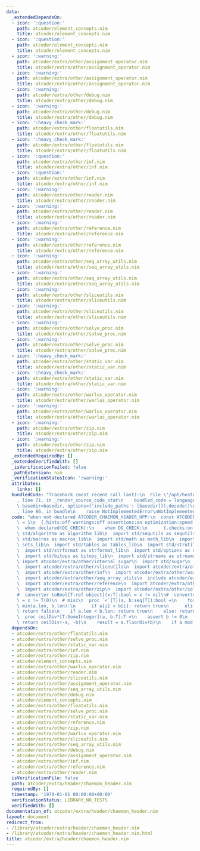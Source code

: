 ```yaml
---
data:
  _extendedDependsOn:
  - icon: ':question:'
    path: atcoder/element_concepts.nim
    title: atcoder/element_concepts.nim
  - icon: ':question:'
    path: atcoder/element_concepts.nim
    title: atcoder/element_concepts.nim
  - icon: ':warning:'
    path: atcoder/extra/other/assignment_operator.nim
    title: atcoder/extra/other/assignment_operator.nim
  - icon: ':warning:'
    path: atcoder/extra/other/assignment_operator.nim
    title: atcoder/extra/other/assignment_operator.nim
  - icon: ':warning:'
    path: atcoder/extra/other/debug.nim
    title: atcoder/extra/other/debug.nim
  - icon: ':warning:'
    path: atcoder/extra/other/debug.nim
    title: atcoder/extra/other/debug.nim
  - icon: ':heavy_check_mark:'
    path: atcoder/extra/other/floatutils.nim
    title: atcoder/extra/other/floatutils.nim
  - icon: ':heavy_check_mark:'
    path: atcoder/extra/other/floatutils.nim
    title: atcoder/extra/other/floatutils.nim
  - icon: ':question:'
    path: atcoder/extra/other/inf.nim
    title: atcoder/extra/other/inf.nim
  - icon: ':question:'
    path: atcoder/extra/other/inf.nim
    title: atcoder/extra/other/inf.nim
  - icon: ':warning:'
    path: atcoder/extra/other/reader.nim
    title: atcoder/extra/other/reader.nim
  - icon: ':warning:'
    path: atcoder/extra/other/reader.nim
    title: atcoder/extra/other/reader.nim
  - icon: ':warning:'
    path: atcoder/extra/other/reference.nim
    title: atcoder/extra/other/reference.nim
  - icon: ':warning:'
    path: atcoder/extra/other/reference.nim
    title: atcoder/extra/other/reference.nim
  - icon: ':warning:'
    path: atcoder/extra/other/seq_array_utils.nim
    title: atcoder/extra/other/seq_array_utils.nim
  - icon: ':warning:'
    path: atcoder/extra/other/seq_array_utils.nim
    title: atcoder/extra/other/seq_array_utils.nim
  - icon: ':warning:'
    path: atcoder/extra/other/sliceutils.nim
    title: atcoder/extra/other/sliceutils.nim
  - icon: ':warning:'
    path: atcoder/extra/other/sliceutils.nim
    title: atcoder/extra/other/sliceutils.nim
  - icon: ':warning:'
    path: atcoder/extra/other/solve_proc.nim
    title: atcoder/extra/other/solve_proc.nim
  - icon: ':warning:'
    path: atcoder/extra/other/solve_proc.nim
    title: atcoder/extra/other/solve_proc.nim
  - icon: ':heavy_check_mark:'
    path: atcoder/extra/other/static_var.nim
    title: atcoder/extra/other/static_var.nim
  - icon: ':heavy_check_mark:'
    path: atcoder/extra/other/static_var.nim
    title: atcoder/extra/other/static_var.nim
  - icon: ':warning:'
    path: atcoder/extra/other/warlus_operator.nim
    title: atcoder/extra/other/warlus_operator.nim
  - icon: ':warning:'
    path: atcoder/extra/other/warlus_operator.nim
    title: atcoder/extra/other/warlus_operator.nim
  - icon: ':warning:'
    path: atcoder/extra/other/zip.nim
    title: atcoder/extra/other/zip.nim
  - icon: ':warning:'
    path: atcoder/extra/other/zip.nim
    title: atcoder/extra/other/zip.nim
  _extendedRequiredBy: []
  _extendedVerifiedWith: []
  _isVerificationFailed: false
  _pathExtension: nim
  _verificationStatusIcon: ':warning:'
  attributes:
    links: []
  bundledCode: "Traceback (most recent call last):\n  File \"/opt/hostedtoolcache/Python/3.9.6/x64/lib/python3.9/site-packages/onlinejudge_verify/documentation/build.py\"\
    , line 71, in _render_source_code_stat\n    bundled_code = language.bundle(stat.path,\
    \ basedir=basedir, options={'include_paths': [basedir]}).decode()\n  File \"/opt/hostedtoolcache/Python/3.9.6/x64/lib/python3.9/site-packages/onlinejudge_verify/languages/nim.py\"\
    , line 86, in bundle\n    raise NotImplementedError\nNotImplementedError\n"
  code: "when not declared ATCODER_CHAEMON_HEADER_HPP:\n  const ATCODER_CHAEMON_HEADER_HPP*\
    \ = 1\n  {.hints:off warnings:off assertions:on optimization:speed.}\n  {.checks:off.}\n\
    \  when declared(DO_CHECK):\n    when DO_CHECK:\n      {.checks:on.}\n  import\
    \ std/algorithm as algorithm_lib\n  import std/sequtils as sequtils_lib\n  import\
    \ std/macros as macros_lib\n  import std/math as math_lib\n  import std/sets as\
    \ sets_lib\n  import std/tables as tables_lib\n  import std/strutils as strutils_lib\n\
    \  import std/strformat as strformat_lib\n  import std/options as options_lib\n\
    \  import std/bitops as bitops_lib\n  import std/streams as streams_lib\n\n# \
    \ import atcoder/extra/other/internal_sugar\n  import std/sugar\n  import atcoder/extra/other/reader\n\
    \  import atcoder/extra/other/sliceutils\n  import atcoder/extra/other/assignment_operator\n\
    \  import atcoder/extra/other/inf\n  import atcoder/extra/other/warlus_operator\n\
    \  import atcoder/extra/other/seq_array_utils\n  include atcoder/extra/other/debug\n\
    \  import atcoder/extra/other/reference\n  import atcoder/extra/other/floatutils\n\
    \  import atcoder/extra/other/zip\n  import atcoder/extra/other/solve_proc\n\n\
    #  converter toBool[T:ref object](x:T):bool = x != nil\n#  converter toBool[T](x:T):bool\
    \ = x != T(0)\n  # misc\n  proc `<`[T](a, b:seq[T]):bool =\n    for i in 0 ..<\
    \ min(a.len, b.len):\n      if a[i] < b[i]: return true\n      elif a[i] > b[i]:\
    \ return false\n    if a.len < b.len: return true\n    else: return false\n\n\
    \  proc ceilDiv*[T:SomeInteger](a, b:T):T =\n    assert b != 0\n    if b < 0:\
    \ return ceilDiv(-a, -b)\n    result = a.floorDiv(b)\n    if a mod b != 0: result.inc\n"
  dependsOn:
  - atcoder/extra/other/floatutils.nim
  - atcoder/extra/other/solve_proc.nim
  - atcoder/extra/other/static_var.nim
  - atcoder/extra/other/inf.nim
  - atcoder/extra/other/zip.nim
  - atcoder/element_concepts.nim
  - atcoder/extra/other/warlus_operator.nim
  - atcoder/extra/other/reader.nim
  - atcoder/extra/other/sliceutils.nim
  - atcoder/extra/other/assignment_operator.nim
  - atcoder/extra/other/seq_array_utils.nim
  - atcoder/extra/other/debug.nim
  - atcoder/element_concepts.nim
  - atcoder/extra/other/floatutils.nim
  - atcoder/extra/other/solve_proc.nim
  - atcoder/extra/other/static_var.nim
  - atcoder/extra/other/reference.nim
  - atcoder/extra/other/zip.nim
  - atcoder/extra/other/warlus_operator.nim
  - atcoder/extra/other/sliceutils.nim
  - atcoder/extra/other/seq_array_utils.nim
  - atcoder/extra/other/debug.nim
  - atcoder/extra/other/assignment_operator.nim
  - atcoder/extra/other/inf.nim
  - atcoder/extra/other/reference.nim
  - atcoder/extra/other/reader.nim
  isVerificationFile: false
  path: atcoder/extra/header/chaemon_header.nim
  requiredBy: []
  timestamp: '1970-01-01 00:00:00+00:00'
  verificationStatus: LIBRARY_NO_TESTS
  verifiedWith: []
documentation_of: atcoder/extra/header/chaemon_header.nim
layout: document
redirect_from:
- /library/atcoder/extra/header/chaemon_header.nim
- /library/atcoder/extra/header/chaemon_header.nim.html
title: atcoder/extra/header/chaemon_header.nim
---
```

